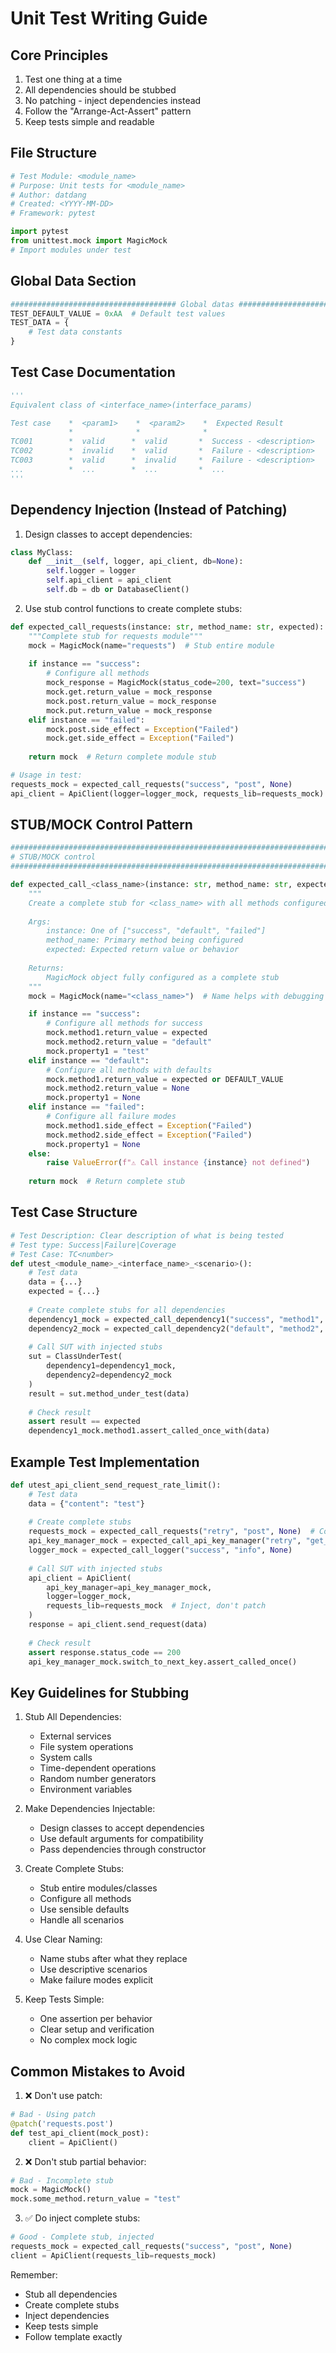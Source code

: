 # Unit Test Writing Guide

## Core Principles
1. Test one thing at a time
2. All dependencies should be stubbed
3. No patching - inject dependencies instead
4. Follow the "Arrange-Act-Assert" pattern
5. Keep tests simple and readable

## File Structure
```python
# Test Module: <module_name>
# Purpose: Unit tests for <module_name>
# Author: datdang
# Created: <YYYY-MM-DD>
# Framework: pytest

import pytest
from unittest.mock import MagicMock
# Import modules under test
```

## Global Data Section
```python
##################################### Global datas ####################################################
TEST_DEFAULT_VALUE = 0xAA  # Default test values
TEST_DATA = {
    # Test data constants
}
```

## Test Case Documentation
```python
'''
Equivalent class of <interface_name>(interface_params)

Test case    *  <param1>    *  <param2>    *  Expected Result 
             *              *              *                 
TC001        *  valid      *  valid       *  Success - <description>
TC002        *  invalid    *  valid       *  Failure - <description>
TC003        *  valid      *  invalid     *  Failure - <description>
...          *  ...        *  ...         *  ...
'''
```

## Dependency Injection (Instead of Patching)
1. Design classes to accept dependencies:
```python
class MyClass:
    def __init__(self, logger, api_client, db=None):
        self.logger = logger
        self.api_client = api_client
        self.db = db or DatabaseClient()
```

2. Use stub control functions to create complete stubs:
```python
def expected_call_requests(instance: str, method_name: str, expected):
    """Complete stub for requests module"""
    mock = MagicMock(name="requests")  # Stub entire module
    
    if instance == "success":
        # Configure all methods
        mock_response = MagicMock(status_code=200, text="success")
        mock.get.return_value = mock_response
        mock.post.return_value = mock_response
        mock.put.return_value = mock_response
    elif instance == "failed":
        mock.post.side_effect = Exception("Failed")
        mock.get.side_effect = Exception("Failed")
    
    return mock  # Return complete module stub

# Usage in test:
requests_mock = expected_call_requests("success", "post", None)
api_client = ApiClient(logger=logger_mock, requests_lib=requests_mock)
```

## STUB/MOCK Control Pattern
```python
######################################################################################################
# STUB/MOCK control
######################################################################################################

def expected_call_<class_name>(instance: str, method_name: str, expected):
    """
    Create a complete stub for <class_name> with all methods configured
    
    Args:
        instance: One of ["success", "default", "failed"]
        method_name: Primary method being configured
        expected: Expected return value or behavior
    
    Returns:
        MagicMock object fully configured as a complete stub
    """
    mock = MagicMock(name="<class_name>")  # Name helps with debugging

    if instance == "success":
        # Configure all methods for success
        mock.method1.return_value = expected
        mock.method2.return_value = "default"
        mock.property1 = "test"
    elif instance == "default":
        # Configure all methods with defaults
        mock.method1.return_value = expected or DEFAULT_VALUE
        mock.method2.return_value = None
        mock.property1 = None
    elif instance == "failed":
        # Configure all failure modes
        mock.method1.side_effect = Exception("Failed")
        mock.method2.side_effect = Exception("Failed")
        mock.property1 = None
    else:
        raise ValueError(f"⚠️ Call instance {instance} not defined")
    
    return mock  # Return complete stub
```

## Test Case Structure
```python
# Test Description: Clear description of what is being tested
# Test type: Success|Failure|Coverage
# Test Case: TC<number>
def utest_<module_name>_<interface_name>_<scenario>():
    # Test data
    data = {...}
    expected = {...}
    
    # Create complete stubs for all dependencies
    dependency1_mock = expected_call_dependency1("success", "method1", expected)
    dependency2_mock = expected_call_dependency2("default", "method2", None)
    
    # Call SUT with injected stubs
    sut = ClassUnderTest(
        dependency1=dependency1_mock,
        dependency2=dependency2_mock
    )
    result = sut.method_under_test(data)
    
    # Check result
    assert result == expected
    dependency1_mock.method1.assert_called_once_with(data)
```

## Example Test Implementation
```python
def utest_api_client_send_request_rate_limit():
    # Test data
    data = {"content": "test"}
    
    # Create complete stubs
    requests_mock = expected_call_requests("retry", "post", None)  # Complete module stub
    api_key_manager_mock = expected_call_api_key_manager("retry", "get_current_key", None)
    logger_mock = expected_call_logger("success", "info", None)
    
    # Call SUT with injected stubs
    api_client = ApiClient(
        api_key_manager=api_key_manager_mock,
        logger=logger_mock,
        requests_lib=requests_mock  # Inject, don't patch
    )
    response = api_client.send_request(data)
    
    # Check result
    assert response.status_code == 200
    api_key_manager_mock.switch_to_next_key.assert_called_once()
```

## Key Guidelines for Stubbing

1. Stub All Dependencies:
   - External services
   - File system operations
   - System calls
   - Time-dependent operations
   - Random number generators
   - Environment variables

2. Make Dependencies Injectable:
   - Design classes to accept dependencies
   - Use default arguments for compatibility
   - Pass dependencies through constructor

3. Create Complete Stubs:
   - Stub entire modules/classes
   - Configure all methods
   - Use sensible defaults
   - Handle all scenarios

4. Use Clear Naming:
   - Name stubs after what they replace
   - Use descriptive scenarios
   - Make failure modes explicit

5. Keep Tests Simple:
   - One assertion per behavior
   - Clear setup and verification
   - No complex mock logic

## Common Mistakes to Avoid

1. ❌ Don't use patch:
```python
# Bad - Using patch
@patch('requests.post')
def test_api_client(mock_post):
    client = ApiClient()
```

2. ❌ Don't stub partial behavior:
```python
# Bad - Incomplete stub
mock = MagicMock()
mock.some_method.return_value = "test"
```

3. ✅ Do inject complete stubs:
```python
# Good - Complete stub, injected
requests_mock = expected_call_requests("success", "post", None)
client = ApiClient(requests_lib=requests_mock)
```

Remember:
- Stub all dependencies
- Create complete stubs
- Inject dependencies
- Keep tests simple
- Follow template exactly
